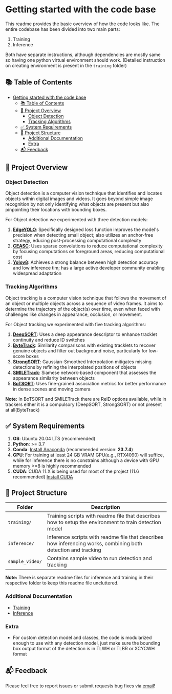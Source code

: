# Getting started with the code base

This readme provides the basic overview of how the code looks like. The entire codebase has been divided into two main parts:
1. Training
2. Inference

Both have separate instructions, although dependencies are mostly same so having one python virtual environment should work.
(Detailed instruction on creating environment is present in the `training` folder)

## 📚 Table of Contents
- [Getting started with the code base](#getting-started-with-the-code-base)
  - [📚 Table of Contents](#-table-of-contents)
  - [📌 Project Overview](#-project-overview)
    - [Object Detection](#object-detection)
    - [Tracking Algorithms](#tracking-algorithms)
  - [✅ System Requirements](#-system-requirements)
  - [📁 Project Structure](#-project-structure)
    - [Additional Documentation](#additional-documentation)
    - [Extra](#extra)
  - [📬 Feedback](#-feedback)

## 📌 Project Overview
### Object Detection
Object detection is a computer vision technique that identifies and locates objects within digital images and videos. It goes beyond simple image recognition by not only identifying what objects are present but also pinpointing their locations with bounding boxes.

For Object detection we experimented with three detection models:
1. [**EdgeYOLO**](https://github.com/LSH9832/edgeyolo/blob/main/README_EN.md): Specifically designed loss function improves the model's precision when detecting small object; also utilizes an anchor-free strategy,  educing post-processing computational complexity
2. [**CEASC**](https://github.com/Cuogeihong/CEASC.git): Uses sparse convolutions to reduce computational complexity by focusing computations on foreground areas, reducing computational cost
3. [**Yolov8**](https://github.com/ultralytics/ultralytics): Achieves a strong balance between high detection accuracy and low inference tim; has a large active developer community enabling widespread adaptation


### Tracking Algorithms
Object tracking is a computer vision technique that follows the movement of an object or multiple objects across a sequence of video frames. It aims to determine the trajectory of the object(s) over time, even when faced with challenges like changes in appearance, occlusion, or movement. 

For Object tracking we experimented with five tracking algorithms:
1. [**DeepSORT**](https://github.com/ModelBunker/Deep-SORT-PyTorch): Uses a deep appearance descriptor to enhance tracklet continuity and reduce ID switches
2. [**ByteTrack**](https://github.com/FoundationVision/ByteTrack): Similarity comparisons with existing tracklets to recover genuine objects and filter out background noise, particularly for low-score boxes
3. [**StrongSORT**](https://github.com/dyhBUPT/StrongSORT): Gaussian-Smoothed Interpolation mitigates missing detections by refining the interpolated positions of objects
4. [**SMILETrack**](https://github.com/WWangYuHsiang/SMILEtrack): Siamese network-based component that assesses the appearance similarity between objects
5. [**BoTSORT**](https://github.com/NirAharon/BoT-SORT): Uses fine-grained association metrics for better performance in dense scenes and moving camera

**Note:** In BoTSORT and SMILETrack there are ReID options available, while in trackers either it is a compulsory (DeepSORT, StrongSORT) or not present at all(ByteTrack)

## ✅ System Requirements
1. **OS**: Ubuntu 20.04 LTS (recommended)
2. **Python**: >= 3.7
3. **Conda**: [Install Anaconda](https://www.anaconda.com/docs/getting-started/anaconda/install) (recommended version: **23.7.4**)
4. **GPU**: For training at least 24 GB VRAM GPU(e.g., RTX4090) will suffice, while for inference there is no constrains although a device with GPU memory >=8 is highly recommended
5. **CUDA**: CUDA 11.X is being used for most of the project (11.6 recommended) [Install CUDA](https://developer.nvidia.com/cuda-11-6-0-download-archive)

## 📁 Project Structure
| Folder | Description |
|--------|-------------|
| `training/` | Training scripts with readme file that describes how to setup the environment to train detection model|
| `inference/` | Inference scripts with readme file that describes how inferencing works, combining both detection and tracking |
| `sample_video/` | Contains sample video to run detection and tracking |

**Note:** There is separate readme files for inference and training in their respective folder to keep this readme file uncluttered.

### Additional Documentation
- [Training](/training/readme.md)
- [Inference](/inference/readme.md)
  

### Extra
- For custom detection model and classes, the code is modularized enough to use with any detection model, just make sure the bounding box output format of the detection is in TLWH or TLBR or XCYCWH format

## 📬 Feedback

Please feel free to report issues or submit requests bug fixes via [email](mailto:parikshits@iisc.ac.in?cc=vishwajeetp@iisc.ac.in,prathore@iisc.ac.in&subject=Bug%20Report%20-%20BEL%20UAV%20Project)!

